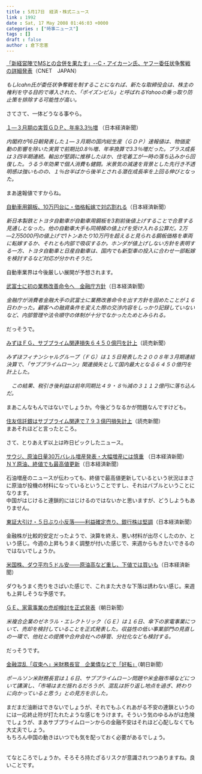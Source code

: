 ```yaml
---
title : 5月17日　経済・株式ニュース
link : 1992
date : Sat, 17 May 2008 01:46:03 +0000
categories : ["時事ニュース"]
tags : []
draft : false
author : 倉下忠憲
---
```


<A HREF="http://japan.cnet.com/news/biz/story/0,2000056020,20373350,00.htm" TARGET="_blank">「新経営陣でMSとの合併を果たす」--C・アイカーン氏、ヤフー委任状争奪戦の詳細発表</A>（CNET　JAPAN）<BR><BR><I>もしIcahn氏が委任状争奪戦を制することになれば、新たな取締役会は、株主の権利を守る目的で導入された、「ポイズンピル」と呼ばれるYahooの乗っ取り防止策を排除する可能性が高い。</I><BR><BR>さてさて、一体どうなる事やら。<BR><BR><A HREF="http://www.nikkei.co.jp/news/main/20080516AT3L1601X16052008.html" TARGET="_blank">１―３月期の実質ＧＤＰ、年率3.3％増</A> （日本経済新聞）<BR><BR><I>内閣府が16日朝発表した１―３月期の国内総生産（ＧＤＰ）速報値は、物価変動の影響を除いた実質で前期比0.8％増、年率換算で3.3％増だった。プラス成長は３四半期連続。輸出が堅調に推移したほか、住宅着工が一時の落ち込みから回復した。うるう年効果で個人消費も健闘。米景気の減速を背景とした先行き不透明感は強いものの、１％台半ばから後半とされる潜在成長率を上回る伸びとなった。 </I><BR><BR>まあ速報値ですからね。<BR><BR><A HREF="http://www.nikkei.co.jp/news/sangyo/20080516AT1D150G015052008.html" TARGET="_blank">自動車用鋼板、10万円台に・価格転嫁で対応割れる</A>（日本経済新聞）<BR><BR><I>新日本製鉄とトヨタ自動車が自動車用鋼板を3割前後値上げすることで合意する見通しとなった。他の自動車大手も同規模の値上げを受け入れる公算だ。2万―2万5000円の値上げで1トンあたり10万円を超えると見られる鋼板価格を車両に転嫁するか、それとも内部で吸収するか。ホンダが値上げしない方針を表明する一方、トヨタ自動車と日産自動車は、国内でも新型車の投入に合わせ一部転嫁を検討するなど対応が分かれそうだ。</I><BR><BR>自動車業界は今後厳しい展開が予想されます。<BR><BR><A HREF="http://www.asahi.com/business/update/0516/TKY200805160043.html" TARGET="_blank">武富士に初の業務改善命令へ　金融庁方針</A>（日本経済新聞）<BR><BR><I>金融庁が消費者金融大手の武富士に業務改善命令を出す方針を固めたことが１６日わかった。顧客への融資条件を変えた際の交渉内容をしっかり記録していないなど、内部管理や法令順守の体制が十分でなかったためとみられる。 </I><BR><BR>だっそうで。<BR><BR><A HREF="http://www.yomiuri.co.jp/atmoney/news/20080516-OYT1T00069.htm" TARGET="_blank">みずほＦＧ、サブプライム関連損失６４５０億円を計上</A>（読売新聞）<BR><BR><I>みずほフィナンシャルグループ（ＦＧ）は１５日発表した２００８年３月期連結決算で、「サブプライムローン」関連損失として国内最大となる６４５０億円を計上した。<BR><BR>　この結果、税引き後利益は前年同期比４９・８％減の３１１２億円に落ち込んだ。</I><BR><BR>まあこんなもんではないでしょうか。今後どうなるかが問題なんですけども。<BR><BR><A HREF="http://www.yomiuri.co.jp/atmoney/news/20080516-OYT1T00123.htm" TARGET="_blank">住友信託銀はサブプライム関連で７９３億円損失計上</A>（読売新聞）<BR>まあそれほどと言ったところ。<BR><BR>さて、とりあえず以上は昨日ピックしたニュース。<BR><BR><A HREF="http://www.nikkei.co.jp/news/main/20080517AT2M1700Z17052008.html" TARGET="_blank">サウジ、原油日量30万バレル増産発表・大幅増産には慎重</A> （日本経済新聞）<BR><A HREF="http://www.nikkei.co.jp/news/main/20080517AT2M1700L17052008.html" TARGET="_blank">ＮＹ原油、終値でも最高値更新</A>（日本経済新聞） <BR><BR>石油増産のニュースが伝わっても、終値で最高値更新しているという状況はまさに原油が投機の材料になっているということですし、それはバブルということになります。<BR>中国がはじけると連鎖的にはじけるのではないかと思いますが、どうしようもありません。<BR><BR><A HREF="http://www.nikkei.co.jp/news/market/20080516m1ASS0ISS16160508.html" TARGET="_blank">東証大引け・５日ぶり小反落――利益確定売り、銀行株は堅調</A>（日本経済新聞）<BR><BR>金融株が比較的安定だったようで、決算を終え、悪い材料が出尽くしたのか、という感じ。今週の上昇もうまく調整が付いた感じで、来週からもきたいできるのではないでしょうか。<BR><BR><A HREF="http://www.nikkei.co.jp/news/market/20080517c8ASB7IAA05170508.html" TARGET="_blank">米国株、ダウ平均５ドル安――原油高など重し、下値では買いも</A>（日本経済新聞）<BR><BR>ダウもうまく売りをさばいた感じで、これまた大きな下落は誘わない感じ。来週も上昇しそうな予感です。<BR><BR><A HREF="http://www.asahi.com/business/update/0517/TKY200805170048.html" TARGET="_blank">ＧＥ、家電事業の売却検討を正式発表</A>（朝日新聞）<BR><BR><I>米複合企業のゼネラル・エレクトリック（ＧＥ）は１６日、傘下の家電事業について、売却を検討していることを正式発表した。収益性の低い事業部門の見直しの一環で、他社との提携や合弁会社への移管、分社化なども検討する。 </I><BR><BR>だっそうです。<BR><BR><A HREF="http://www.asahi.com/business/update/0517/TKY200805170047.html" TARGET="_blank">金融混乱「収束へ」米財務長官　企業債などで「好転」</A>（朝日新聞）<BR><BR><I>ポールソン米財務長官は１６日、サブプライムローン問題や米金融市場などについて講演し、「市場はまだ揺れるだろうが、混乱は折り返し地点を過ぎ、終わりに向かっていると思う」との見方を示した。 </I><BR><BR>まだまだ油断はできないでしょうが、それでもふくれあがる不安の連鎖というのには一応終止符が打たれたような感じをうけます。そういう気のゆるみがは危険でしょうが、まあサブプライムローンからの金融不安はそれほど心配しなくても大丈夫でしょう。<BR>もちろん中国の動きはいつでも気を配っておく必要があるでしょう。<BR><BR><BR>てなところでしょうか。そろそろ持たざるリスクが意識されつつありますね。良いことです。<BR><BR><BR><BR><BR><BR><br><br>
